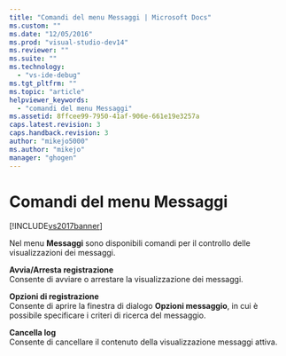 ```yaml
---
title: "Comandi del menu Messaggi | Microsoft Docs"
ms.custom: ""
ms.date: "12/05/2016"
ms.prod: "visual-studio-dev14"
ms.reviewer: ""
ms.suite: ""
ms.technology: 
  - "vs-ide-debug"
ms.tgt_pltfrm: ""
ms.topic: "article"
helpviewer_keywords: 
  - "comandi del menu Messaggi"
ms.assetid: 8ffcee99-7950-41af-906e-661e19e3257a
caps.latest.revision: 3
caps.handback.revision: 3
author: "mikejo5000"
ms.author: "mikejo"
manager: "ghogen"
---
```

# Comandi del menu Messaggi
[!INCLUDE[vs2017banner](../code-quality/includes/vs2017banner.md)]

Nel menu **Messaggi** sono disponibili comandi per il controllo delle visualizzazioni dei messaggi.  
  
 **Avvia\/Arresta registrazione**  
 Consente di avviare o arrestare la visualizzazione dei messaggi.  
  
 **Opzioni di registrazione**  
 Consente di aprire la finestra di dialogo **Opzioni messaggio**, in cui è possibile specificare i criteri di ricerca del messaggio.  
  
 **Cancella log**  
 Consente di cancellare il contenuto della visualizzazione messaggi attiva.